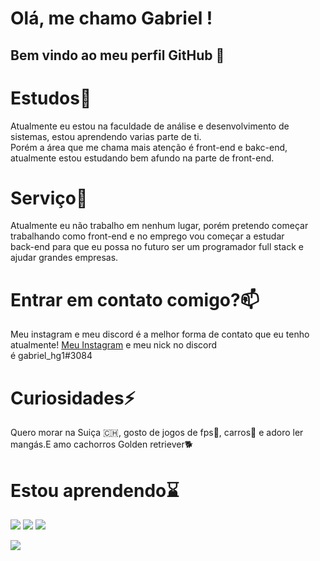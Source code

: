 # Olá, me chamo Gabriel ! 
## Bem vindo ao meu perfil GitHub 👋
<h1>Estudos🌱</h1>
<p>Atualmente eu estou na faculdade de análise e desenvolvimento de sistemas, estou aprendendo varias parte de ti.<br>
Porém a área que me chama mais atenção é front-end e bakc-end, atualmente  estou estudando bem afundo na parte de front-end.<br>
</p>
<h1>Serviço🔭</h1>
<p>Atualmente eu não trabalho em nenhum lugar, porém pretendo começar trabalhando como front-end e no emprego vou começar a estudar<br>
back-end para que eu possa no futuro ser um programador full stack e ajudar grandes empresas.</p>
<h1>Entrar em contato comigo?📫</h1>
<p>Meu instagram e meu discord é a melhor forma de contato que eu tenho atualmente!
<a href="https://www.instagram.com/gabriel_galaso1/">Meu Instagram</a> e meu nick no discord<br>
é gabriel_hg1#3084</p>
<h1>Curiosidades⚡</h1>
<p>Quero morar na Suiça 🇨🇭, gosto de jogos de fps🔫, carros🚗 e adoro ler mangás.E amo cachorros Golden retriever🐕</p>
<h1>Estou aprendendo⌛</h1>

 
<img src="https://cdn.jsdelivr.net/gh/devicons/devicon@latest/icons/html5/html5-original-wordmark.svg" />
          
 <img src="https://cdn.jsdelivr.net/gh/devicons/devicon@latest/icons/css3/css3-original-wordmark.png" />
            
 <img src="https://cdn.jsdelivr.net/gh/devicons/devicon@latest/icons/javascript/javascript-original.png" />

<p><img src="https://media.tenor.com/6_iG1UdNCpAAAAAi/woah-look-at-that-look.gif"/></p>

